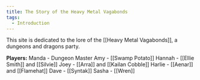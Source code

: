 ```yaml
---
title: The Story of the Heavy Metal Vagabonds
tags:
  - Introduction
---
```


This site is dedicated to the lore of the [[Heavy Metal Vagabonds]], a dungeons and dragons party. 

**Players:**
Manda - Dungeon Master
Amy - [[Swamp Potato]]
Hannah - [[Ellie Smith]] and [[Silvie]]
Joey - [[Arra]] and [[Kailan Cobble]]
Harlie - [[Aenar]] and [[Flamehat]]
Dave - [[Syntak]]
Sasha - [[Wren]]